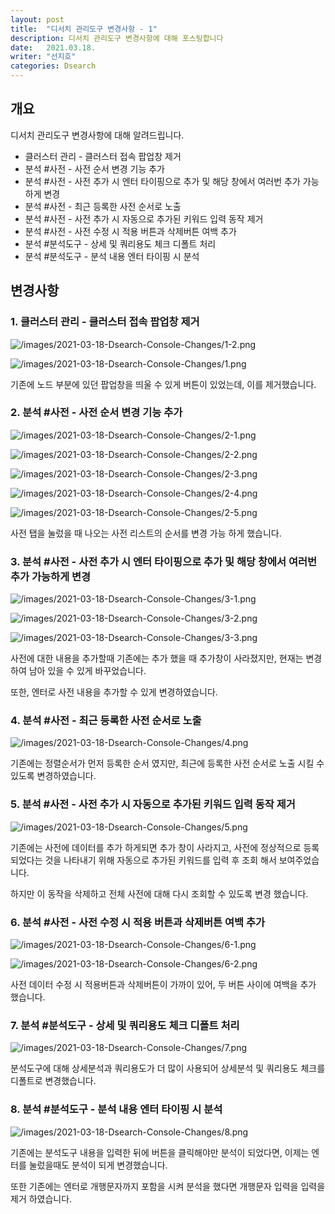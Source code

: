 ```yaml
---
layout: post
title:  "디서치 관리도구 변경사항 - 1"
description: 디서치 관리도구 변경사항에 대해 포스팅합니다
date:   2021.03.18.
writer: "선지호"
categories: Dsearch
---
```


## 개요
디서치 관리도구 변경사항에 대해 알려드립니다.
- 클러스터 관리 - 클러스터 접속 팝업창 제거
- 분석 #사전 - 사전 순서 변경 기능 추가
- 분석 #사전 - 사전 추가 시 엔터 타이핑으로 추가 및 해당 창에서 여러번 추가 가능하게 변경
- 분석 #사전 - 최근 등록한 사전 순서로 노출
- 분석 #사전 - 사전 추가 시 자동으로 추가된 키워드 입력 동작 제거
- 분석 #사전 - 사전 수정 시 적용 버튼과 삭제버튼 여백 추가
- 분석 #분석도구 - 상세 및 쿼리용도 체크 디폴트 처리
- 분석 #분석도구 - 분석 내용 엔터 타이핑 시 분석 


## 변경사항

### 1. 클러스터 관리 - 클러스터 접속 팝업창 제거
![/images/2021-03-18-Dsearch-Console-Changes/1-2.png](/images/2021-03-18-Dsearch-Console-Changes/1-2.png)

![/images/2021-03-18-Dsearch-Console-Changes/1.png](/images/2021-03-18-Dsearch-Console-Changes/1.png)

기존에 노드 부분에 있던 팝업창을 띄울 수 있게 버튼이 있었는데, 이를 제거했습니다.

### 2. 분석 #사전 - 사전 순서 변경 기능 추가
![/images/2021-03-18-Dsearch-Console-Changes/2-1.png](/images/2021-03-18-Dsearch-Console-Changes/2-1.png)

![/images/2021-03-18-Dsearch-Console-Changes/2-2.png](/images/2021-03-18-Dsearch-Console-Changes/2-2.png)

![/images/2021-03-18-Dsearch-Console-Changes/2-3.png](/images/2021-03-18-Dsearch-Console-Changes/2-3.png)

![/images/2021-03-18-Dsearch-Console-Changes/2-4.png](/images/2021-03-18-Dsearch-Console-Changes/2-4.png)

![/images/2021-03-18-Dsearch-Console-Changes/2-5.png](/images/2021-03-18-Dsearch-Console-Changes/2-5.png)

사전 탭을 눌렀을 때 나오는 사전 리스트의 순서를 변경 가능 하게 했습니다.

### 3. 분석 #사전 - 사전 추가 시 엔터 타이핑으로 추가 및 해당 창에서 여러번 추가 가능하게 변경
![/images/2021-03-18-Dsearch-Console-Changes/3-1.png](/images/2021-03-18-Dsearch-Console-Changes/3-1.png)

![/images/2021-03-18-Dsearch-Console-Changes/3-2.png](/images/2021-03-18-Dsearch-Console-Changes/3-2.png)

![/images/2021-03-18-Dsearch-Console-Changes/3-3.png](/images/2021-03-18-Dsearch-Console-Changes/3-3.png)

사전에 대한 내용을 추가할때 기존에는 추가 했을 때 추가창이 사라졌지만, 현재는 변경하여 남아 있을 수 있게 바꾸었습니다.

또한, 엔터로 사전 내용을 추가할 수 있게 변경하였습니다.

### 4. 분석 #사전 - 최근 등록한 사전 순서로 노출
![/images/2021-03-18-Dsearch-Console-Changes/4.png](/images/2021-03-18-Dsearch-Console-Changes/4.png)

기존에는 정렬순서가 먼저 등록한 순서 였지만, 최근에 등록한 사전 순서로 노출 시킬 수 있도록 변경하였습니다.

### 5. 분석 #사전 - 사전 추가 시 자동으로 추가된 키워드 입력 동작 제거
![/images/2021-03-18-Dsearch-Console-Changes/5.png](/images/2021-03-18-Dsearch-Console-Changes/5.png)

기존에는 사전에 데이터를 추가 하게되면 추가 창이 사라지고, 사전에 정상적으로 등록되었다는 것을 나타내기 위해 자동으로 추가된 키워드를 입력 후 조회 해서 보여주었습니다.

하지만 이 동작을 삭제하고 전체 사전에 대해 다시 조회할 수 있도록 변경 했습니다.

### 6. 분석 #사전 - 사전 수정 시 적용 버튼과 삭제버튼 여백 추가
![/images/2021-03-18-Dsearch-Console-Changes/6-1.png](/images/2021-03-18-Dsearch-Console-Changes/6-1.png)

![/images/2021-03-18-Dsearch-Console-Changes/6-2.png](/images/2021-03-18-Dsearch-Console-Changes/6-2.png)

사전 데이터 수정 시 적용버튼과 삭제버튼이 가까이 있어, 두 버튼 사이에 여백을 추가 했습니다.

### 7. 분석 #분석도구 - 상세 및 쿼리용도 체크 디폴트 처리
![/images/2021-03-18-Dsearch-Console-Changes/7.png](/images/2021-03-18-Dsearch-Console-Changes/7.png)

분석도구에 대해 상세분석과 쿼리용도가 더 많이 사용되어 상세분석 및 쿼리용도 체크를 디폴트로 변경했습니다.

### 8. 분석 #분석도구 - 분석 내용 엔터 타이핑 시 분석 
![/images/2021-03-18-Dsearch-Console-Changes/8.png](/images/2021-03-18-Dsearch-Console-Changes/8.png)

기존에는 분석도구 내용을 입력한 뒤에 버튼을 클릭해야만 분석이 되었다면, 이제는 엔터를 눌렀을때도 분석이 되게 변경했습니다.

또한 기존에는 엔터로 개행문자까지 포함을 시켜 분석을 했다면 개행문자 입력을 입력을 제거 하였습니다.
